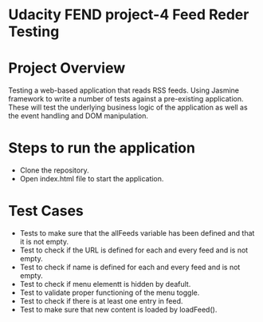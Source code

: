 # Udacity FEND project-4 Feed Reder Testing
    
# Project Overview

Testing a web-based application that reads RSS feeds. 
Using Jasmine framework to write a number of tests against a pre-existing application. These will test the underlying business logic of the application as well as the event handling and DOM manipulation.


# Steps to run the application

* Clone the repository.
* Open index.html file to start the application.

# Test Cases

* Tests to make sure that the allFeeds variable has been defined and that it is not empty.
* Test to check if the URL is defined for each and every feed and is not empty.
* Test to check if name is defined for each and every feed and is not empty.
* Test to check if menu elementt is hidden by deafult.
* Test to validate proper functioning of the menu toggle.
* Test to check if there is at least one entry in feed.
* Test to make sure that new content is loaded by loadFeed().